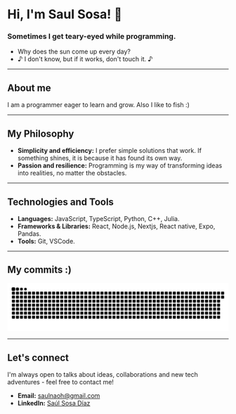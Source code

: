 # Hi, I'm Saul Sosa! 👋

### Sometimes I get teary-eyed while programming.

- Why does the sun come up every day?  
- ♪ I don't know, but if it works, don't touch it. ♪

---

## About me
I am a programmer eager to learn and grow. Also I like to fish :)

---

## My Philosophy
- **Simplicity and efficiency:** I prefer simple solutions that work. If something shines, it is because it has found its own way.
- **Passion and resilience:** Programming is my way of transforming ideas into realities, no matter the obstacles.

---

## Technologies and Tools

- **Languages:** JavaScript, TypeScript, Python, C++, Julia.
- **Frameworks & Libraries:** React, Node.js, Nextjs, React native, Expo, Pandas.
- **Tools:** Git, VSCode.

---
## My commits :)
![](https://github.com/Saul-Sosa-Diaz/Saul-Sosa-Diaz/blob/output/github-contribution-grid-snake.svg)

---
## Let's connect

I'm always open to talks about ideas, collaborations and new tech adventures - feel free to contact me!
- **Email:** [saulnaoh@gmail.com](mailto:saulnaoh@gmail.com)
- **LinkedIn:** [Saúl Sosa Díaz](https://www.linkedin.com/in/sa%C3%BAl-sosa-d%C3%ADaz-169856214/)




